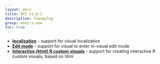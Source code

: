 ```yaml
---
layout: docs
title: API v1.6.2
description: Changelog
group: what-s-new
toc: true
---
```


* **[localization](https://github.com/Microsoft/PowerBI-visuals/blob/master/Visual/Locale.md)** - support for visual localization
* **[Edit mode](https://github.com/Microsoft/PowerBI-visuals/blob/master/Capabilities/AdvancedEditMode.md)** - support for visual to enter in-visual edit mode
* **[Interactive (html) R custom visuals](https://github.com/Microsoft/PowerBI-visuals/blob/master/RVisualTutorial/CreateRHTML.md)** - support for creating interactive R custom visuals, based on html
